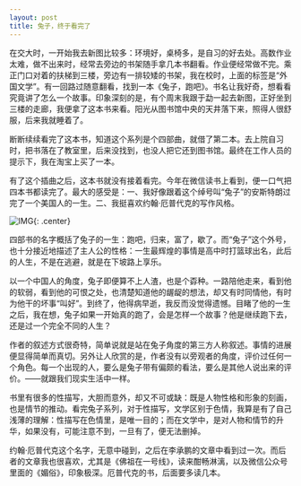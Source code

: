 ```yaml
---
layout: post
title: 兔子，终于看完了
---
```


在交大时，一开始我去新图比较多：环境好，桌椅多，是自习的好去处。高数作业太难，做不出来时，经常去旁边的书架随手拿几本书翻看。作业便经常做不完。乘正门口对着的扶梯到三楼，旁边有一排较矮的书架，我在校时，上面的标签是“外国文学”。有一回路过随意翻看，找到一本《兔子，跑吧》。书名让我好奇，想看看究竟讲了怎么一个故事。印象深刻的是，有个周末我跟于勐一起去新图，正好坐到三楼的走廊，我便拿了这本书来看。阳光从图书馆中央的天井落下来，照得人很舒服，后来我就睡着了。

断断续续看完了这本书，知道这个系列是个四部曲，就借了第二本。去上院自习时，把书落在了教室里，后来没找到，也没人把它还到图书馆。最终在工作人员的提示下，我在淘宝上买了一本。

有了这个插曲之后，这本书就没有接着看完。今年在微信读书上看到，便一口气把四本书都读完了。最大的感受是：一、我好像跟着这个绰号叫“兔子”的安斯特朗过完了一个美国人的一生。二、我挺喜欢约翰·厄普代克的写作风格。

![IMG](https://img3.doubanio.com/view/subject/l/public/s2840833.jpg){: .center}

四部书的名字概括了兔子的一生：跑吧，归来，富了，歇了。而“兔子”这个外号，也十分接近地描述了主人公的性格：一生最辉煌的事情是高中时打篮球出名，此后的人生，不是在逃避，就是在下坡路上享乐。

以一个中国人的角度，兔子即便算不上人渣，也是个孬种。一路陪他走来，看到他的软弱，看到他的可恨之处，也清楚知道他的龌龊的想法，却又有时同情他，有时为他干的坏事“叫好”。到终了，他得病早逝，我反而没觉得遗憾。目睹了他的一生之后，我在想，兔子如果一开始真的跑了，会是怎样一个故事？他是继续跑下去，还是过一个完全不同的人生？

作者的叙述方式很奇特，简单说就是站在兔子角度的第三方人称叙述。事情的进展便显得简单而真切。另外让人欣赏的是，作者没有以旁观者的角度，评价过任何一个角色。每一个出现的人，要么是兔子带有偏颇的看法，要么是其他人说出来的评价。——就跟我们现实生活中一样。

书里有很多的性描写，大胆而意外，却又不可或缺：既是人物性格和形象的刻画，也是情节的推动。看完兔子系列，对于性描写，文学区别于色情，我算是有了自己浅薄的理解：性描写在色情里，是唯一目的；而在文学中，是对人物和情节的升华，如果没有，可能注意不到，一旦有了，便无法删掉。

约翰·厄普代克这个名字，无意中碰到，之后在李承鹏的文章中看到过一次。而后者的文章我也很喜欢，尤其是《佛祖在一号线》，读来酣畅淋漓，以及微信公众号里面的《媚俗》，印象极深。厄普代克的书，后面要多读几本。

